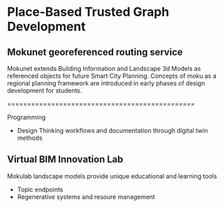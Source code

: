 # Place-Based Trusted Graph Development

## Mokunet georeferenced routing service

Mokunet extends Building Information and Landscape 3d Models as referenced objects for future Smart City Planning. Concepts of moku as a regional planning framework are introduced in early phases of design development for students.

===============================================

Programming

- Design Thinking workflows and documentation through digital twin methods

## Virtual BIM Innovation Lab

Mokulab landscape models provide unique educational and learning tools

- Topic endpoints
- Regenerative systems and resoure management
